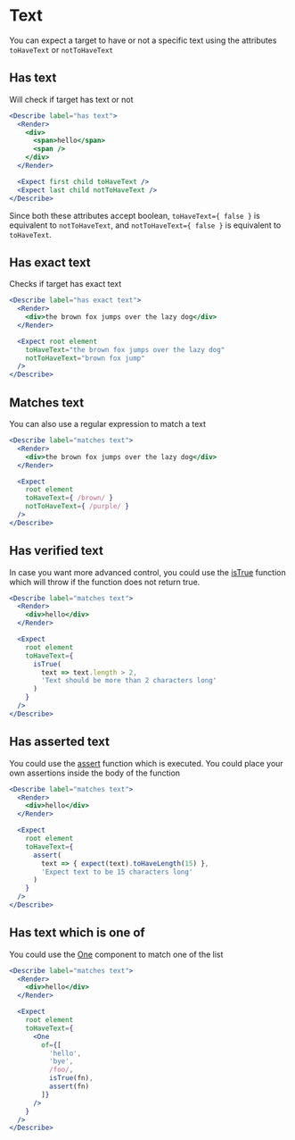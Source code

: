 Text
===

You can expect a target to have or not a specific text using the attributes `toHaveText` or `notToHaveText`

## Has text

Will check if target has text or not

```jsx
<Describe label="has text">
  <Render>
    <div>
      <span>hello</span>
      <span />
    </div>
  </Render>

  <Expect first child toHaveText />
  <Expect last child notToHaveText />
</Describe>
```

Since both these attributes accept boolean, `toHaveText={ false }` is equivalent to `notToHaveText`, and `notToHaveText={ false }` is equivalent to `toHaveText`.

## Has exact text

Checks if target has exact text

```jsx
<Describe label="has exact text">
  <Render>
    <div>the brown fox jumps over the lazy dog</div>
  </Render>

  <Expect root element
    toHaveText="the brown fox jumps over the lazy dog"
    notToHaveText="brown fox jump"
  />
</Describe>
```

## Matches text

You can also use a regular expression to match a text

```jsx
<Describe label="matches text">
  <Render>
    <div>the brown fox jumps over the lazy dog</div>
  </Render>

  <Expect
    root element
    toHaveText={ /brown/ }
    notToHaveText={ /purple/ }
  />
</Describe>
```

## Has verified text

In case you want more advanced control, you could use the [isTrue](functions/isTrue) function which will throw if the function does not return true.

```jsx
<Describe label="matches text">
  <Render>
    <div>hello</div>
  </Render>

  <Expect
    root element
    toHaveText={
      isTrue(
        text => text.length > 2,
        'Text should be more than 2 characters long'
      )
    }
  />
</Describe>
```

## Has asserted text

You could use the [assert](functions/assert) function which is executed. You could place your own assertions inside the body of the function

```jsx
<Describe label="matches text">
  <Render>
    <div>hello</div>
  </Render>

  <Expect
    root element
    toHaveText={
      assert(
        text => { expect(text).toHaveLength(15) },
        'Expect text to be 15 characters long'
      )
    }
  />
</Describe>
```

## Has text which is one of

You could use the [One](components/one) component to match one of the list

```jsx
<Describe label="matches text">
  <Render>
    <div>hello</div>
  </Render>

  <Expect
    root element
    toHaveText={
      <One
        of={[
          'hello',
          'bye',
          /foo/,
          isTrue(fn),
          assert(fn)
        ]}
      />
    }
  />
</Describe>
```
